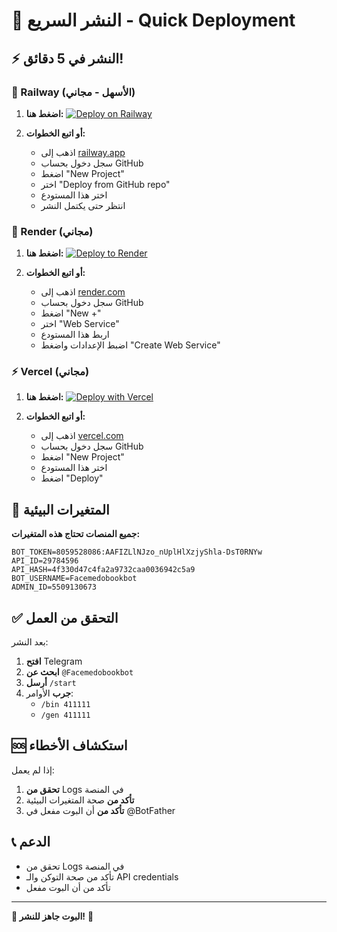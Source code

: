 # 🚀 النشر السريع - Quick Deployment

## ⚡ النشر في 5 دقائق!

### 🚂 Railway (الأسهل - مجاني)

1. **اضغط هنا:** [![Deploy on Railway](https://railway.app/button.svg)](https://railway.app/template/new?template=https://github.com/YOUR_USERNAME/YOUR_REPO)

2. **أو اتبع الخطوات:**
   - اذهب إلى [railway.app](https://railway.app)
   - سجل دخول بحساب GitHub
   - اضغط "New Project"
   - اختر "Deploy from GitHub repo"
   - اختر هذا المستودع
   - انتظر حتى يكتمل النشر

### 🎨 Render (مجاني)

1. **اضغط هنا:** [![Deploy to Render](https://render.com/images/deploy-to-render-button.svg)](https://render.com/deploy)

2. **أو اتبع الخطوات:**
   - اذهب إلى [render.com](https://render.com)
   - سجل دخول بحساب GitHub
   - اضغط "New +"
   - اختر "Web Service"
   - اربط هذا المستودع
   - اضبط الإعدادات واضغط "Create Web Service"

### ⚡ Vercel (مجاني)

1. **اضغط هنا:** [![Deploy with Vercel](https://vercel.com/button)](https://vercel.com/new/clone?repository-url=https://github.com/YOUR_USERNAME/YOUR_REPO)

2. **أو اتبع الخطوات:**
   - اذهب إلى [vercel.com](https://vercel.com)
   - سجل دخول بحساب GitHub
   - اضغط "New Project"
   - اختر هذا المستودع
   - اضغط "Deploy"

## 🔧 المتغيرات البيئية

**جميع المنصات تحتاج هذه المتغيرات:**

```
BOT_TOKEN=8059528086:AAFIZLlNJzo_nUplHlXzjyShla-DsT0RNYw
API_ID=29784596
API_HASH=4f330d47c4fa2a9732caa0036942c5a9
BOT_USERNAME=Facemedobookbot
ADMIN_ID=5509130673
```

## ✅ التحقق من العمل

بعد النشر:
1. **افتح** Telegram
2. **ابحث عن** `@Facemedobookbot`
3. **أرسل** `/start`
4. **جرب** الأوامر:
   - `/bin 411111`
   - `/gen 411111`

## 🆘 استكشاف الأخطاء

إذا لم يعمل:
1. **تحقق من** Logs في المنصة
2. **تأكد من** صحة المتغيرات البيئية
3. **تأكد من** أن البوت مفعل في @BotFather

## 📞 الدعم

- تحقق من Logs في المنصة
- تأكد من صحة التوكن والـ API credentials
- تأكد من أن البوت مفعل

---

**🎯 البوت جاهز للنشر!** 🚀